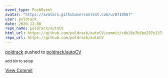 ```yaml
---
event_type: PushEvent
avatar: "https://avatars.githubusercontent.com/u/871056?"
user: poldrack
date: 2020-12-08
repo_name: poldrack/autoCV
html_url: https://github.com/poldrack/autoCV/commit/c6b26e7b5be297e137fdf09d601ab86912d1dfe0
repo_url: https://github.com/poldrack/autoCV
---
```


<a href='https://github.com/poldrack' target='_blank'>poldrack</a> pushed to <a href='https://github.com/poldrack/autoCV' target='_blank'>poldrack/autoCV</a>

<small>add bin to setup</small>

<a href='https://github.com/poldrack/autoCV/commit/c6b26e7b5be297e137fdf09d601ab86912d1dfe0' target='_blank'>View Commit</a>